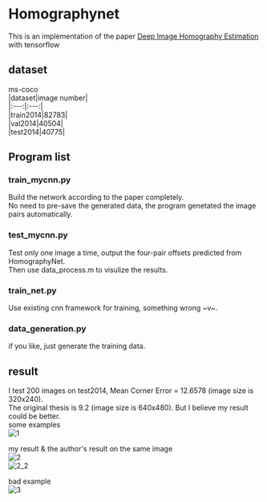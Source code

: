 # Homographynet
This is an implementation of the paper [Deep Image Homography Estimation](https://arxiv.org/pdf/1606.03798.pdf) with tensorflow

## dataset
ms-coco  
|dataset|image number|  
|:---:|:---:|  
|train2014|82783|  
|val2014|40504|  
|test2014|40775|  

## Program list
### train_mycnn.py
Build the network according to the paper completely.  
No need to pre-save the generated data, the program genetated the image pairs automatically.  
### test_mycnn.py
Test only one image a time, output the four-pair offsets predicted from HomographyNet.  
Then use data_process.m to visulize the results.  
### train_net.py
Use existing cnn framework for training, something wrong ~v~.  
### data_generation.py
if you like, just generate the training data.  
## result
I test 200 images on test2014, Mean Corner Error = 12.6578 (image size is 320x240).  
The original thesis is 9.2 (image size is 640x480). But I believe my result could be better.  
some examples  
![1](http://i1.piimg.com/567571/490315a068fd15bd.png)  

my result & the author's result on the same image  
![2](http://i1.piimg.com/567571/e822ab2e728f381b.png)  
![2_2](http://i4.buimg.com/567571/3b9f54d83c67248a.png)  

bad example  
![3](http://i4.buimg.com/567571/3904cd85018bcff9.png)
